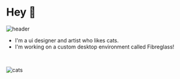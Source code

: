 # Hey 👋

![header](https://capsule-render.vercel.app/api?type=blur&color=auto&height=300&section=header&text=Hey%20render&fontSize=90)

- I'm a ui designer and artist who likes cats.
- I'm working on a custom desktop environment called Fibreglass!

<br>

![cats](https://img.shields.io/badge/cats-are_cool-blue?color=74be88&style=for-the-badge&labelColor=1B1919)

<!--
**dealerofallthecats/dealerofallthecats** is a ✨ _special_ ✨ repository because its `README.md` (this file) appears on your GitHub profile.

Here are some ideas to get you started:

- 🔭 I’m currently working on ...
- 🌱 I’m currently learning ...
- 👯 I’m looking to collaborate on ...
- 🤔 I’m looking for help with ...
- 💬 Ask me about ...
- 📫 How to reach me: ...
- 😄 Pronouns: ...
- ⚡ Fun fact: ...
-->
